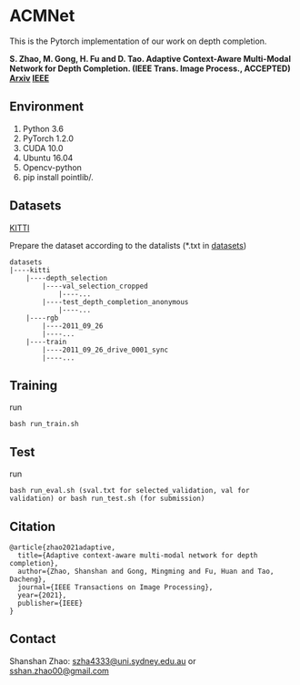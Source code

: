 # ACMNet
This is the Pytorch implementation of our work on depth completion.

**S. Zhao, M. Gong, H. Fu and D. Tao. Adaptive Context-Aware Multi-Modal Network for Depth Completion. (IEEE Trans. Image Process., ACCEPTED) [Arxiv](https://arxiv.org/pdf/2008.10833.pdf) [IEEE](https://ieeexplore.ieee.org/abstract/document/9440471/)**


## Environment
1. Python 3.6
2. PyTorch 1.2.0
3. CUDA 10.0
4. Ubuntu 16.04
5. Opencv-python
6. pip install pointlib/.

## Datasets
[KITTI](http://www.cvlibs.net/datasets/kitti/eval_depth.php?benchmark=depth_completion)

Prepare the dataset according to the datalists (*.txt in [datasets](./datasets))
```
datasets
|----kitti 
    |----depth_selection 
        |----val_selection_cropped
            |----...
        |----test_depth_completion_anonymous   
            |----...     
    |----rgb     
        |----2011_09_26
        |----...  
    |----train  
        |----2011_09_26_drive_0001_sync
        |----...      
```

## Training 
run
```
bash run_train.sh
```

## Test
run
```
bash run_eval.sh (sval.txt for selected_validation, val for validation) or bash run_test.sh (for submission)
```

## Citation
```
@article{zhao2021adaptive,
  title={Adaptive context-aware multi-modal network for depth completion},
  author={Zhao, Shanshan and Gong, Mingming and Fu, Huan and Tao, Dacheng},
  journal={IEEE Transactions on Image Processing},
  year={2021},
  publisher={IEEE}
}
```
## Contact
Shanshan Zhao: szha4333@uni.sydney.edu.au or sshan.zhao00@gmail.com
